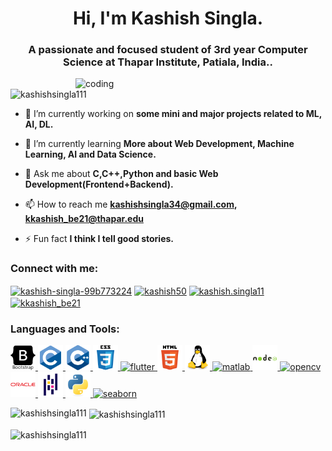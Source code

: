 <h1 align="center">Hi, I'm Kashish Singla.</h1>
<h3 align="center">A passionate and focused student of 3rd year Computer Science at Thapar Institute, Patiala, India..</h3>

<img align="right" alt="coding" width="400" src="https://encrypted-tbn0.gstatic.com/images?q=tbn:ANd9GcQ3JsGu7HsijUJ3aNZuzM4PVzkmf8Z6-0MAKw&usqp=CAU">

<p align="left"> <img src="https://komarev.com/ghpvc/?username=kashishsingla111&label=Profile%20views&color=0e75b6&style=flat" alt="kashishsingla111" /> </p>

- 🔭 I’m currently working on **some mini and major projects related to ML, AI, DL.**

- 🌱 I’m currently learning **More about Web Development, Machine Learning, AI and Data Science.**

- 💬 Ask me about **C,C++,Python and basic Web Development(Frontend+Backend).**

- 📫 How to reach me **kashishsingla34@gmail.com, kkashish_be21@thapar.edu**

- ⚡ Fun fact **I think I tell good stories.**

<h3 align="left">Connect with me:</h3>
<p align="left">
<a href="https://linkedin.com/in/kashish-singla-99b773224" target="blank"><img align="center" src="https://raw.githubusercontent.com/rahuldkjain/github-profile-readme-generator/master/src/images/icons/Social/linked-in-alt.svg" alt="kashish-singla-99b773224" height="30" width="40" /></a>
<a href="https://kaggle.com/kashish50" target="blank"><img align="center" src="https://raw.githubusercontent.com/rahuldkjain/github-profile-readme-generator/master/src/images/icons/Social/kaggle.svg" alt="kashish50" height="30" width="40" /></a>
<a href="https://instagram.com/kashish.singla11" target="blank"><img align="center" src="https://raw.githubusercontent.com/rahuldkjain/github-profile-readme-generator/master/src/images/icons/Social/instagram.svg" alt="kashish.singla11" height="30" width="40" /></a>
<a href="https://www.hackerrank.com/kkashish_be21" target="blank"><img align="center" src="https://raw.githubusercontent.com/rahuldkjain/github-profile-readme-generator/master/src/images/icons/Social/hackerrank.svg" alt="kkashish_be21" height="30" width="40" /></a>
</p>

<h3 align="left">Languages and Tools:</h3>
<p align="left"> <a href="https://getbootstrap.com" target="_blank" rel="noreferrer"> <img src="https://raw.githubusercontent.com/devicons/devicon/master/icons/bootstrap/bootstrap-plain-wordmark.svg" alt="bootstrap" width="40" height="40"/> </a> <a href="https://www.cprogramming.com/" target="_blank" rel="noreferrer"> <img src="https://raw.githubusercontent.com/devicons/devicon/master/icons/c/c-original.svg" alt="c" width="40" height="40"/> </a> <a href="https://www.w3schools.com/cpp/" target="_blank" rel="noreferrer"> <img src="https://raw.githubusercontent.com/devicons/devicon/master/icons/cplusplus/cplusplus-original.svg" alt="cplusplus" width="40" height="40"/> </a> <a href="https://www.w3schools.com/css/" target="_blank" rel="noreferrer"> <img src="https://raw.githubusercontent.com/devicons/devicon/master/icons/css3/css3-original-wordmark.svg" alt="css3" width="40" height="40"/> </a> <a href="https://flutter.dev" target="_blank" rel="noreferrer"> <img src="https://www.vectorlogo.zone/logos/flutterio/flutterio-icon.svg" alt="flutter" width="40" height="40"/> </a> <a href="https://www.w3.org/html/" target="_blank" rel="noreferrer"> <img src="https://raw.githubusercontent.com/devicons/devicon/master/icons/html5/html5-original-wordmark.svg" alt="html5" width="40" height="40"/> </a> <a href="https://www.linux.org/" target="_blank" rel="noreferrer"> <img src="https://raw.githubusercontent.com/devicons/devicon/master/icons/linux/linux-original.svg" alt="linux" width="40" height="40"/> </a> <a href="https://www.mathworks.com/" target="_blank" rel="noreferrer"> <img src="https://upload.wikimedia.org/wikipedia/commons/2/21/Matlab_Logo.png" alt="matlab" width="40" height="40"/> </a> <a href="https://nodejs.org" target="_blank" rel="noreferrer"> <img src="https://raw.githubusercontent.com/devicons/devicon/master/icons/nodejs/nodejs-original-wordmark.svg" alt="nodejs" width="40" height="40"/> </a> <a href="https://opencv.org/" target="_blank" rel="noreferrer"> <img src="https://www.vectorlogo.zone/logos/opencv/opencv-icon.svg" alt="opencv" width="40" height="40"/> </a> <a href="https://www.oracle.com/" target="_blank" rel="noreferrer"> <img src="https://raw.githubusercontent.com/devicons/devicon/master/icons/oracle/oracle-original.svg" alt="oracle" width="40" height="40"/> </a> <a href="https://pandas.pydata.org/" target="_blank" rel="noreferrer"> <img src="https://raw.githubusercontent.com/devicons/devicon/2ae2a900d2f041da66e950e4d48052658d850630/icons/pandas/pandas-original.svg" alt="pandas" width="40" height="40"/> </a> <a href="https://www.python.org" target="_blank" rel="noreferrer"> <img src="https://raw.githubusercontent.com/devicons/devicon/master/icons/python/python-original.svg" alt="python" width="40" height="40"/> </a> <a href="https://seaborn.pydata.org/" target="_blank" rel="noreferrer"> <img src="https://seaborn.pydata.org/_images/logo-mark-lightbg.svg" alt="seaborn" width="40" height="40"/> </a> </p>

<p><img align="left" src="https://github-readme-stats.vercel.app/api/top-langs?username=kashishsingla111&show_icons=true&locale=en&layout=compact" alt="kashishsingla111" /></p>

<p>&nbsp;<img align="center" src="https://github-readme-stats.vercel.app/api?username=kashishsingla111&show_icons=true&locale=en" alt="kashishsingla111" /></p>

<p><img align="center" src="https://github-readme-streak-stats.herokuapp.com/?user=kashishsingla111&" alt="kashishsingla111" /></p>


